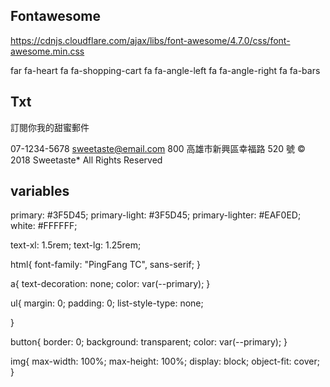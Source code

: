## Fontawesome
https://cdnjs.cloudflare.com/ajax/libs/font-awesome/4.7.0/css/font-awesome.min.css

far fa-heart
fa fa-shopping-cart
fa fa-angle-left
fa fa-angle-right
fa fa-bars

<i class="fa fa-2x fa-heart-o"></i>

## Txt
訂閱你我的甜蜜郵件

07-1234-5678
sweetaste@email.com
800 高雄市新興區幸福路 520 號
© 2018 Sweetaste* All Rights Reserved

## variables
primary: #3F5D45;
primary-light: #3F5D45;
primary-lighter: #EAF0ED;
white: #FFFFFF;

text-xl: 1.5rem;
text-lg: 1.25rem;


html{
    font-family: "PingFang TC", sans-serif;
}

a{
    text-decoration: none;
    color: var(--primary);
}

ul{
    margin: 0;
    padding: 0;
    list-style-type: none;

}

button{
    border: 0;
    background: transparent;
    color: var(--primary);
}

img{
    max-width: 100%;
    max-height: 100%;
    display: block;
    object-fit: cover;
}


